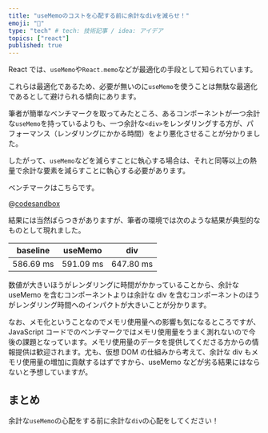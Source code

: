 ```yaml
---
title: "useMemoのコストを心配する前に余計なdivを減らせ！"
emoji: "📝"
type: "tech" # tech: 技術記事 / idea: アイデア
topics: ["react"]
published: true
---
```


React では、`useMemo`や`React.memo`などが最適化の手段として知られています。

これらは最適化であるため、必要が無いのに`useMemo`を使うことは無駄な最適化であるとして避けられる傾向にあります。

筆者が簡単なベンチマークを取ってみたところ、あるコンポーネントが一つ余計な`useMemo`を持っているよりも、一つ余計な`<div>`をレンダリングする方が、パフォーマンス（レンダリングにかかる時間）をより悪化させることが分かりました。

したがって、`useMemo`などを減らすことに執心する場合は、それと同等以上の熱量で余計な要素を減らすことに執心する必要があります。

ベンチマークはこちらです。

@[codesandbox](https://codesandbox.io/embed/goofy-mahavira-xwdn9?fontsize=14&hidenavigation=1&theme=dark)

結果には当然ばらつきがありますが、筆者の環境では次のような結果が典型的なものとして現れました。

| baseline  | useMemo   | div       |
| --------- | --------- | --------- |
| 586.69 ms | 591.09 ms | 647.80 ms |

数値が大きいほうがレンダリングに時間がかかっていることから、余計な useMemo を含むコンポーネントよりは余計な div を含むコンポーネントのほうがレンダリング時間へのインパクトが大きいことが分かります。

なお、メモ化ということなのでメモリ使用量への影響も気になるところですが、JavaScript コードでのベンチマークではメモリ使用量をうまく測れないので今後の課題となっています。メモリ使用量のデータを提供してくださる方からの情報提供は歓迎されます。尤も、仮想 DOM の仕組みから考えて、余計な div もメモリ使用量の増加に貢献するはずですから、useMemo などが劣る結果にはならないと予想していますが。

## まとめ

余計な`useMemo`の心配をする前に余計な`div`の心配をしてください！
